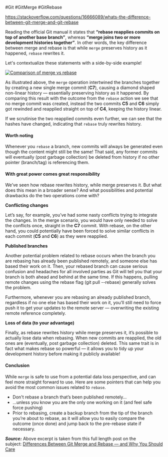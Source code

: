 #Git #GitMerge #GitRebase 

https://stackoverflow.com/questions/16666089/whats-the-difference-between-git-merge-and-git-rebase

Reading the official Git manual it states that **“rebase reapplies commits on top of another base branch”**, whereas **“merge joins two or more development histories together”**. In other words, the key difference between merge and rebase is that while `merge` preserves history as it happened, `rebase` rewrites it.

Let's contextualize these statements with a side-by-side example!

[![Comparison of merge vs rebase](https://i.stack.imgur.com/gPlXA.png)](https://i.stack.imgur.com/gPlXA.png)

As illustrated above, the `merge` operation intertwined the branches together by creating a new single merge commit (**C7**), causing a diamond shaped non-linear history — essentially preserving history as it happened. By comparing this result with the outcome from the `rebase` action we see that no merge commit was created, instead the two commits **C5** and **C6** simply got rewinded and reapplied straight on top of **C4**, keeping the history linear.

If we scrutinise the two reapplied commits even further, we can see that the hashes have changed, indicating that `rebase` truly rewrites history.

#### Worth noting

Whenever you `rebase` a branch, new commits will always be generated even though the content might still be the same! That said, any former commits will eventually (post garbage collection) be deleted from history if no other pointer (branch/tag) is referencing them.

#### With great power comes great responsibility

We’ve seen how rebase rewrites history, while merge preserves it. But what does this mean in a broader sense? And what possibilities and potential drawbacks do the two operations come with?

**Conflicting changes**

Let’s say, for example, you’ve had some nasty conflicts trying to integrate the changes. In the merge scenario, you would have only needed to solve the conflicts once, straight in the **C7** commit. With rebase, on the other hand, you could potentially have been forced to solve similar conflicts in each commit (**C5** and **C6**) as they were reapplied.

**Published branches**

Another potential problem related to rebase occurs when the branch you are rebasing has already been published remotely, and someone else has based their work on it. Then, your rebased branch can cause serious confusion and headaches for all involved parties as Git will tell you that your branch is both ahead and behind at the same time. If this happens, pulling remote changes using the rebase flag (git pull --rebase) generally solves the problem.

Furthermore, whenever you are rebasing an already published branch, regardless if no one else has based their work on it, you’ll still need to force push it to get your updates to the remote server — overwriting the existing remote reference completely.

**Loss of data (to your advantage)**

Finally, as rebase rewrites history while merge preserves it, it’s possible to actually lose data when rebasing. When new commits are reapplied, the old ones are (eventually, post garbage collection) deleted. This same trait is in fact what makes rebase so powerful — it allows you to tidy up your development history before making it publicly available!

#### Conclusion

While `merge` is safe to use from a potential data loss perspective, and can feel more straight forward to use. Here are some pointers that can help you avoid the most common issues related to `rebase`.

-   Don't rebase a branch that’s been published remotely…
-   …unless you know you are the only one working on it (and feel safe force pushing)
-   Prior to rebasing, create a backup branch from the tip of the branch you’re about to rebase, as it will allow you to easily compare the outcome (once done) and jump back to the pre-rebase state if necessary.

_**Source:**_ Above excerpt is taken from this full length post on the subject: [Differences Between Git Merge and Rebase — and Why You Should Care](https://betterprogramming.pub/differences-between-git-merge-and-rebase-and-why-you-should-care-ae41d96237b6)